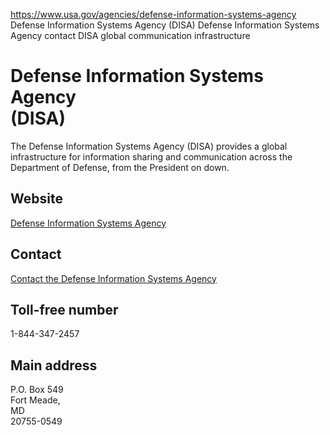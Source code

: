 

https://www.usa.gov/agencies/defense-information-systems-agency
Defense Information Systems Agency (DISA)
Defense Information Systems Agency contact
DISA global communication infrastructure

Defense Information Systems Agency  
(DISA)  
=========================================

The Defense Information Systems Agency (DISA) provides a global infrastructure for information sharing and communication across the Department of Defense, from the President on down.

Website
-------

[Defense Information Systems Agency](http://www.disa.mil/)

Contact
-------

[Contact the Defense Information Systems Agency](http://www.disa.mil/About/Contact)

Toll-free number
----------------

1-844-347-2457

Main address
------------

P.O. Box 549  
Fort Meade,  
MD  
20755-0549

